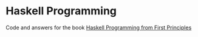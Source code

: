 # Haskell Programming

Code and answers for the book [Haskell Programming from First Principles](http://haskellbook.com/)
